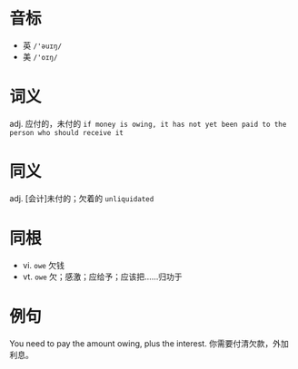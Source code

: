 # 音标

- 英 `/'əuɪŋ/`
- 美 `/'oɪŋ/`

# 词义

adj. 应付的，未付的
`if money is owing, it has not yet been paid to the person who should receive it`

# 同义

adj. [会计]未付的；欠着的
`unliquidated`

# 同根

- vi. `owe` 欠钱
- vt. `owe` 欠；感激；应给予；应该把……归功于

# 例句

You need to pay the amount owing, plus the interest.
你需要付清欠款，外加利息。


